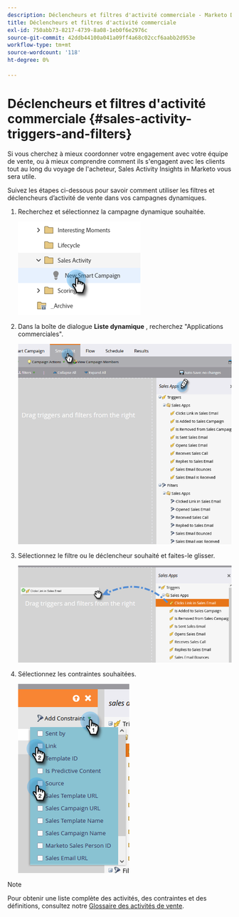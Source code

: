 ```yaml
---
description: Déclencheurs et filtres d'activité commerciale - Marketo Docs - Documentation produit
title: Déclencheurs et filtres d'activité commerciale
exl-id: 750abb73-8217-4739-8a08-1eb0f6e2976c
source-git-commit: 42ddb44100a041a09ff4a68c02ccf6aabb2d953e
workflow-type: tm+mt
source-wordcount: '118'
ht-degree: 0%

---
```


# Déclencheurs et filtres d&#39;activité commerciale {#sales-activity-triggers-and-filters}

Si vous cherchez à mieux coordonner votre engagement avec votre équipe de vente, ou à mieux comprendre comment ils s&#39;engagent avec les clients tout au long du voyage de l&#39;acheteur, Sales Activity Insights in Marketo vous sera utile.

Suivez les étapes ci-dessous pour savoir comment utiliser les filtres et déclencheurs d’activité de vente dans vos campagnes dynamiques.

1. Recherchez et sélectionnez la campagne dynamique souhaitée.

   ![](assets/sales-activity-triggers-and-filters-1.png)

1. Dans la boîte de dialogue **Liste dynamique** , recherchez &quot;Applications commerciales&quot;.

   ![](assets/sales-activity-triggers-and-filters-2.png)

1. Sélectionnez le filtre ou le déclencheur souhaité et faites-le glisser.

   ![](assets/sales-activity-triggers-and-filters-3.png)

1. Sélectionnez les contraintes souhaitées.

   ![](assets/sales-activity-triggers-and-filters-4.png)

>[!NOTE]
>
>Pour obtenir une liste complète des activités, des contraintes et des définitions, consultez notre [Glossaire des activités de vente](/help/marketo/product-docs/marketo-sales-connect/marketo/sales-activity-glossary.md).
